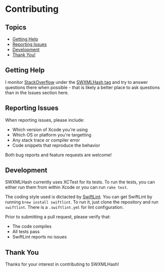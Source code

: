 # Contributing

## Topics

* [Getting Help](#getting-help)
* [Reporting Issues](#reporting-issues)
* [Development](#development)
* [Thank You!](#thank-you)

## Getting Help

I monitor [StackOverflow](http://stackoverflow.com) under the [SWXMLHash tag](http://stackoverflow.com/questions/tagged/swxmlhash) and try to answer questions there when possible - that is likely a better place to ask questions than in the Issues section here.

## Reporting Issues

When reporting issues, please include:

* Which version of Xcode you're using
* Which OS or platform you're targetting
* Any stack trace or compiler error
* Code snippets that reproduce the behavior

Both bug reports and feature requests are welcome!

## Development

SWXMLHash currently uses XCTest for its tests. To run the tests, you can either run them from within Xcode or you can run `rake test`.

The coding style used is dictacted by [SwiftLint](https://github.com/realm/SwiftLint). You can get SwiftLint by running `brew install swiftlint`. To run it, just clone the repository and run `swiftlint`. There is a `.swiftlint.yml` for lint configuration.

Prior to submitting a pull request, please verify that:

* The code compiles
* All tests pass
* SwiftLint reports no issues

## Thank You

Thanks for your interest in contributing to SWXMLHash!
